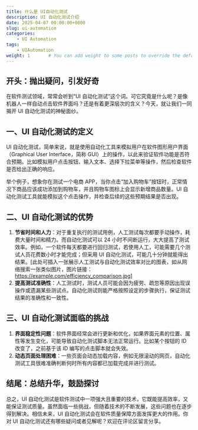 ```yaml
---
title: 什么是 UI自动化测试
description: UI 自动化测试介绍
date: 2025-04-07 00:00:00+0000
slug: ui-automation
categories:
    - UI Automation
tags:
    - UIAutomation
weight: 1       # You can add weight to some posts to override the default sorting (date descending)
---
```

## 开头：抛出疑问，引发好奇
在软件测试领域，常常会听到“UI 自动化测试”这个词。可它究竟是什么呢？是像机器人一样自动点击软件界面吗？还是有着更深层次的含义？今天，就让我们一同揭开 UI 自动化测试的神秘面纱。

## 一、UI 自动化测试的定义
UI 自动化测试，简单来说，就是使用自动化工具来模拟用户在软件图形用户界面（Graphical User Interface，简称 GUI）上的操作，以此来验证软件功能是否符合预期。比如模拟用户点击按钮、输入文本、选择下拉菜单等操作，然后检查软件是否给出正确的响应。

举个例子，想象你在测试一个电商 APP，当你点击“加入购物车”按钮时，正常情况下商品应该成功添加到购物车，并且购物车图标上会显示新增商品数量。UI 自动化测试工具就能模拟这个点击操作，并检查后续的这些预期结果是否出现。

## 二、UI 自动化测试的优势
1. **节省时间和人力**：对于重复执行的测试用例，人工测试每次都要手动操作，耗费大量时间和精力。而自动化测试可以 24 小时不间断运行，大大提高了测试效率。例如，一个软件每天都要进行回归测试，若使用人工，可能需要几个测试人员花费数小时才能完成；但采用 UI 自动化测试，可能几十分钟就能得出结果。[此处可插入一张展示人工测试与自动化测试效率对比的图表，如从网络搜索一张类似图片，图片链接：https://example.com/efficiency_comparison.jpg]
2. **提高测试准确性**：人工测试时，测试人员可能会因为疲劳、疏忽等原因出现误操作或遗漏某些测试点。自动化测试则能严格按照设定的步骤执行，保证测试结果的准确性和一致性。

## 三、UI 自动化测试面临的挑战
1. **界面稳定性问题**：软件界面经常会进行更新和优化，如果界面元素的位置、属性等发生变化，可能导致自动化测试脚本无法正常运行。比如某个按钮的 ID 改变了，之前基于该 ID 编写的点击脚本就会失效。
2. **动态页面处理困难**：一些页面会动态加载内容，例如无限滚动的网页，自动化测试工具很难准确判断何时所有内容都已加载完成并进行测试。

## 结尾：总结升华，鼓励探讨
总之，UI 自动化测试是软件测试中一项强大且重要的技术，它既能提高效率，又能保证测试质量。虽然面临一些挑战，但随着技术的不断发展，这些问题也在逐步得到解决。相信未来，UI 自动化测试会在软件质量保障方面发挥更大的作用。你对 UI 自动化测试还有哪些疑问或者见解呢？欢迎在评论区留言分享。 